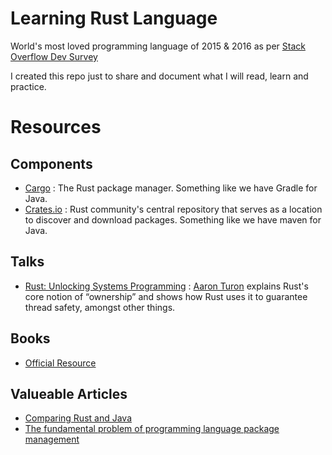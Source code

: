 # Learning Rust Language 
World's most loved programming language of 2015 & 2016 as per [Stack Overflow Dev Survey](http://stackoverflow.com/research/developer-survey-2016#technology-most-loved-dreaded-and-wanted)

I created this repo just to share and document what I will read, learn and practice.


# Resources

## Components

  * [Cargo](https://github.com/rust-lang/cargo) : The Rust package manager. Something like we have Gradle for Java.
  * [Crates.io](https://crates.io) : Rust community's central repository that serves as a location to discover and download packages. Something like we have maven for Java.


## Talks

  * [Rust: Unlocking Systems Programming](https://www.infoq.com/presentations/rust-thread-safety) : [Aaron Turon](https://twitter.com/aaron_turon) explains Rust's core notion of “ownership” and shows how Rust uses it to guarantee thread safety, amongst other things.

## Books

  * [Official Resource](https://doc.rust-lang.org/book/README.html)

## Valueable Articles

  * [Comparing Rust and Java](https://llogiq.github.io/2016/02/28/java-rust.html)
  * [The fundamental problem of programming language package management](http://blog.ezyang.com/2014/08/the-fundamental-problem-of-programming-language-package-management/)
